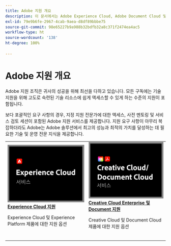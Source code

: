 ```yaml
---
title: Adobe 지원 개요
description: 이 문서에서는 Adobe Experience Cloud, Adobe Document Cloud 및 Adobe Creative Cloud에 대한 고객 지원 옵션에 대한 요약을 제공합니다.
exl-id: 79e9b6fe-2967-4cab-9aea-d8df89bbbe75
source-git-commit: 98e65227b9a988b32bdfb32a8c371f2474ea4ac5
workflow-type: ht
source-wordcount: '138'
ht-degree: 100%

---
```


# Adobe 지원 개요

Adobe 지원 조직은 귀사의 성공을 위해 최선을 다하고 있습니다. 모든 구독에는 기술 지원을 위해 고도로 숙련된 기술 리소스에 쉽게 액세스할 수 있게 하는 수준의 지원이 포함됩니다.

보다 포괄적인 요구 사항의 경우, 지정 지원 전문가에 대한 액세스, 사전 멘토링 및 서비스 검토 세션이 포함된 Adobe 지원 서비스를 제공합니다. 지원 요구 사항이 아무리 복잡하더라도 Adobe는 Adobe 솔루션에서 최고의 성능과 최적의 가치를 달성하는 데 필요한 기술 및 운영 전문 지식을 제공합니다.

<table style="table-layout:fixed">
<tr>
  <td>
    <a href="dx-overview.md">
    <img alt="DX 지원" src="assets/ECthumbnail.png"/>
    </a>
    <div>
    <a href="dx-overview.md"><strong>Experience Cloud 지원</strong></a>
    </div>
    <p>Experience Cloud 및 Experience Platform 제품에 대한 지원 옵션</p>
    <br>
  </td>
  <td>
    <a href="dme-overview.md">
      <img alt="비즈니스" src="assets/CCDCThumbnail.png">
    </a>
    <div>
    <a href="dme-overview.md"><strong>Creative Cloud Enterprise 및 Document 지원</strong></a>
    </div>
    <p>Creative Cloud 및 Document Cloud 제품에 대한 지원 옵션</p>
    <br>
  </td>
</tr>
</table>
